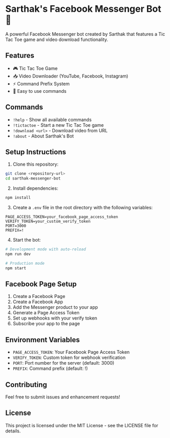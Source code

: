 # Sarthak's Facebook Messenger Bot 🤖

A powerful Facebook Messenger bot created by Sarthak that features a Tic Tac Toe game and video download functionality.

## Features

- 🎮 Tic Tac Toe Game
- 📥 Video Downloader (YouTube, Facebook, Instagram)
- ⚡ Command Prefix System
- 🎯 Easy to use commands

## Commands

- `!help` - Show all available commands
- `!tictactoe` - Start a new Tic Tac Toe game
- `!download <url>` - Download video from URL
- `!about` - About Sarthak's Bot

## Setup Instructions

1. Clone this repository:
```bash
git clone <repository-url>
cd sarthak-messenger-bot
```

2. Install dependencies:
```bash
npm install
```

3. Create a `.env` file in the root directory with the following variables:
```
PAGE_ACCESS_TOKEN=your_facebook_page_access_token
VERIFY_TOKEN=your_custom_verify_token
PORT=3000
PREFIX=!
```

4. Start the bot:
```bash
# Development mode with auto-reload
npm run dev

# Production mode
npm start
```

## Facebook Page Setup

1. Create a Facebook Page
2. Create a Facebook App
3. Add the Messenger product to your app
4. Generate a Page Access Token
5. Set up webhooks with your verify token
6. Subscribe your app to the page

## Environment Variables

- `PAGE_ACCESS_TOKEN`: Your Facebook Page Access Token
- `VERIFY_TOKEN`: Custom token for webhook verification
- `PORT`: Port number for the server (default: 3000)
- `PREFIX`: Command prefix (default: !)

## Contributing

Feel free to submit issues and enhancement requests!

## License

This project is licensed under the MIT License - see the LICENSE file for details. 